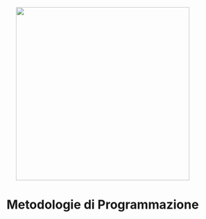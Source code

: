 <div align="center">
  <img src="https://logos-world.net/wp-content/uploads/2022/07/Java-Symbol.png"
  width=400> </img>
</div>

# <p align="center"> Metodologie di Programmazione </p>